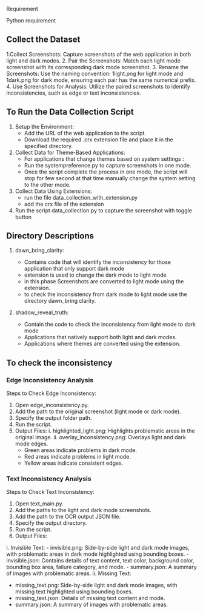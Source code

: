 Requirement 

Python requirement
## Collect the Dataset
1.Collect Screenshots:
    Capture screenshots of the web application in both light and dark modes.
2. Pair the Screenshots:
    Match each light mode screenshot with its corresponding dark mode screenshot.
3. Rename the Screenshots:
    Use the naming convention: 1light.png for light mode and 1dark.png for dark mode, ensuring each pair has the same numerical prefix.
4. Use Screenshots for Analysis:
Utilize the paired screenshots to identify inconsistencies, such as edge or text inconsistencies.

## To Run the Data Collection Script
1. Setup the Environment:
    - Add the URL of the web application to the script. 
    - Download the required .crx extension file and place it in the specified directory.
2. Collect Data for Theme-Based Applications:
   - For applications that change themes based on system settings :
   - Run the systempreference.py to capture screenshots in one mode.
   - Once the script complete the process in one mode, the script will stop for few second at that time manually change the system setting to the other mode.
3. Collect Data Using Extensions:
   - run the file data_collection_with_extension.py
   - add the crx file of the extension
4. Run the script data_collection.py to capture the screenshot with toggle button


## Directory Descriptions
1. dawn_bring_clarity:
   -  Contains code that will identify the inconsistency for those application that only support dark mode 
   - extension is used to change the dark mode to light mode 
   - in this phase Screenshots are converted to light mode using the extension.
   - to check the inconsistency from dark mode to light mode use the directory dawn_bring clarity.


2. shadow_reveal_truth:
    - Contain the code to check the inconsistency from light mode to dark mode
    - Applications that natively support both light and dark modes.
    - Applications where themes are converted using the extension.

## To check the inconsistency 

### Edge Inconsistency Analysis
Steps to Check Edge Inconsistency:
1. Open edge_inconsistency.py.
2. Add the path to the original screenshot (light mode or dark mode).
3. Specify the output folder path.
4. Run the script.
5. Output Files:
i. highlighted_light.png: Highlights problematic areas in the original image.
ii. overlay_inconsistency.png: Overlays light and dark mode edges.
   - Green areas indicate problems in dark mode.
   - Red areas indicate problems in light mode.
   - Yellow areas indicate consistent edges.
   
### Text Inconsistency Analysis
   Steps to Check Text Inconsistency:

1. Open text_main.py.
2. Add the paths to the light and dark mode screenshots.
3. Add the path to the OCR output JSON file.
4. Specify the output directory.
5. Run the script. 
6. Output Files:

i. Invisible Text:
    - invisible.png: Side-by-side light and dark mode images, with problematic areas in dark mode highlighted using bounding boxes.
    - invisible.json: Contains details of text content, text color, background color, bounding box area, failure category, and mode.
    - summary.json: A summary of images with problematic areas.
ii. Missing Text:
- missing_text.png: Side-by-side light and dark mode images, with missing text highlighted using bounding boxes.
- missing_text.json: Details of missing text content and mode.
- summary.json: A summary of images with problematic areas.
